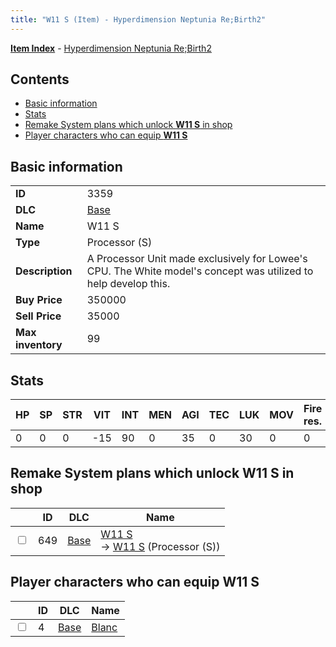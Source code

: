 ```yaml
---
title: "W11 S (Item) - Hyperdimension Neptunia Re;Birth2"
---
```


[**Item Index**](/neptunia/rb2/item/index.html) - [Hyperdimension Neptunia Re;Birth2](/neptunia/rb2)

## Contents

- [Basic information](#basic-information)
- [Stats](#stats)
- [Remake System plans which unlock **W11 S** in shop](#remake-system-plans-which-unlock-w11-s-in-shop)
- [Player characters who can equip **W11 S**](#player-characters-who-can-equip-w11-s)

## Basic information

|   |   |
| -- | -- |
| **ID** | 3359 |
| **DLC** | [Base](/neptunia/rb2/dlc/0-base.html) |
| **Name** | W11 S |
| **Type** | Processor (S) |
| **Description** | A Processor Unit made exclusively for Lowee's CPU. The White model's concept was utilized to help develop this. |
| **Buy Price** | 350000 |
| **Sell Price** | 35000 |
| **Max inventory** | 99 |

## Stats

| HP | SP | STR | VIT | INT | MEN | AGI | TEC | LUK | MOV | Fire res. | Ice res. | Wind res. | Lightning res. |
| -- | -- | --- | --- | --- | --- | --- | --- | --- | --- | --------- | -------- | --------- | -------------- |
| 0 | 0 | 0 | -15 | 90 | 0 | 35 | 0 | 30 | 0 | 0 | 0 | 0 | 0 |

## Remake System plans which unlock **W11 S** in shop

|    | ID | DLC | Name |
| -- | -- | --- | ---- |
| <input type="checkbox" id="rb2-remake-0-649" class="trackbox" /> | 649 | [Base](/neptunia/rb2/dlc/0-base.html) | [W11 S](/neptunia/rb2/remake/0-649-w11-s.html)<br />→ [W11 S](/neptunia/rb2/item/0-3359-w11-s.html) (Processor (S)) |

## Player characters who can equip **W11 S**

|    | ID | DLC | Name |
| -- | -- | --- | ---- |
| <input type="checkbox" id="rb2-player-0-4" class="trackbox" /> | 4 | [Base](/neptunia/rb2/dlc/0-base.html) | [Blanc](/neptunia/rb2/player/0-4-blanc.html) |